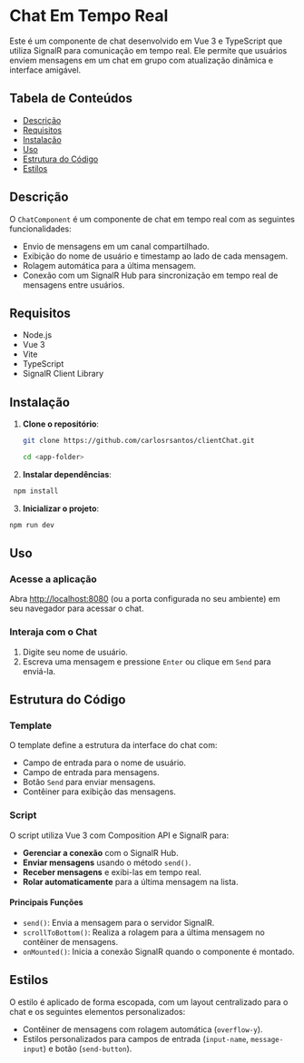 # Chat Em Tempo Real

Este é um componente de chat desenvolvido em Vue 3 e TypeScript que utiliza SignalR para comunicação em tempo real. Ele permite que usuários enviem mensagens em um chat em grupo com atualização dinâmica e interface amigável.

## Tabela de Conteúdos

- [Descrição](#descrição)
- [Requisitos](#requisitos)
- [Instalação](#instalação)
- [Uso](#uso)
- [Estrutura do Código](#estrutura-do-código)
- [Estilos](#estilos)

## Descrição

O `ChatComponent` é um componente de chat em tempo real com as seguintes funcionalidades:

- Envio de mensagens em um canal compartilhado.
- Exibição do nome de usuário e timestamp ao lado de cada mensagem.
- Rolagem automática para a última mensagem.
- Conexão com um SignalR Hub para sincronização em tempo real de mensagens entre usuários.

## Requisitos

- Node.js
- Vue 3
- Vite
- TypeScript
- SignalR Client Library

## Instalação

1. **Clone o repositório**:

   ```bash
   git clone https://github.com/carlosrsantos/clientChat.git

   cd <app-folder>
   ```

2. **Instalar dependências**:
  
  ```bash
   npm install
   ```

3. **Inicializar o projeto**:

  ```bash
  npm run dev
   ```

## Uso

### Acesse a aplicação

Abra [http://localhost:8080](http://localhost:8080) (ou a porta configurada no seu ambiente) em seu navegador para acessar o chat.

### Interaja com o Chat

1. Digite seu nome de usuário.
2. Escreva uma mensagem e pressione `Enter` ou clique em `Send` para enviá-la.

## Estrutura do Código

### Template

O template define a estrutura da interface do chat com:

- Campo de entrada para o nome de usuário.
- Campo de entrada para mensagens.
- Botão `Send` para enviar mensagens.
- Contêiner para exibição das mensagens.

### Script

O script utiliza Vue 3 com Composition API e SignalR para:

- **Gerenciar a conexão** com o SignalR Hub.
- **Enviar mensagens** usando o método `send()`.
- **Receber mensagens** e exibi-las em tempo real.
- **Rolar automaticamente** para a última mensagem na lista.

#### Principais Funções

- `send()`: Envia a mensagem para o servidor SignalR.
- `scrollToBottom()`: Realiza a rolagem para a última mensagem no contêiner de mensagens.
- `onMounted()`: Inicia a conexão SignalR quando o componente é montado.

## Estilos

O estilo é aplicado de forma escopada, com um layout centralizado para o chat e os seguintes elementos personalizados:

- Contêiner de mensagens com rolagem automática (`overflow-y`).
- Estilos personalizados para campos de entrada (`input-name`, `message-input`) e botão (`send-button`).


